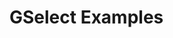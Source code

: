 # GSelect Examples


<GSelectExample01 />

<script setup>
//import ExampleGToast from './.vitepress/components/ExampleGToast.vue';

/*import { onMounted } from 'vue'

onMounted(() => {
  import('./lib-that-access-window-on-import').then((module) => {
    // use code
  })
})
*/
import { defineClientComponent } from 'vitepress'

const GSelectExample01 = defineClientComponent(() => {
  return import('./.vitepress/components/GSelectExample01.vue')
})

</script>
